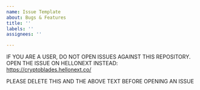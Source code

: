 ```yaml
---
name: Issue Template
about: Bugs & Features
title: ''
labels: ''
assignees: ''

---
```


IF YOU ARE A USER, DO NOT OPEN ISSUES AGAINST THIS REPOSITORY. OPEN THE ISSUE ON HELLONEXT INSTEAD: https://cryptoblades.hellonext.co/

PLEASE DELETE THIS AND THE ABOVE TEXT BEFORE OPENING AN ISSUE
